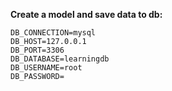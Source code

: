 **Create a model and save data to db:**

        
    DB_CONNECTION=mysql
    DB_HOST=127.0.0.1
    DB_PORT=3306
    DB_DATABASE=learningdb
    DB_USERNAME=root
    DB_PASSWORD=
